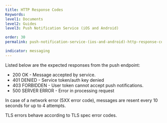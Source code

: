 ```yaml
---
title: HTTP Response Codes
Keywords:
level1: Documents
level2: Guides
level3: Push Notification Service (iOS and Android)

order: 30
permalink: push-notification-service-(ios-and-android)-http-response-codes.html

indicator: messaging
---
```


Listed below are the expected responses from the push endpoint:

- 200 OK - Message accepted by service.
- 401 DENIED - Service token/auth key denied
- 403 FORBIDDEN - User token cannot accept push notifications.
- 500 SERVER ERROR - Error in processing request

In case of a network error (5XX error code), messages are resent every 10 seconds for up to 4
attempts.

TLS errors behave according to TLS spec error codes.